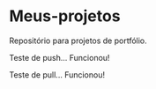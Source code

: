 # Meus-projetos
 Repositório para projetos de portfólio.

Teste de push... Funcionou!

Teste de pull... Funcionou!
